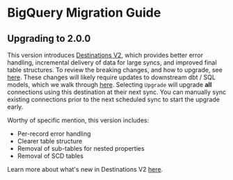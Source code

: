 # BigQuery Migration Guide

## Upgrading to 2.0.0

This version introduces [Destinations V2](/release_notes/upgrading_to_destinations_v2/#what-is-destinations-v2), which provides better error handling, incremental delivery of data for large syncs, and improved final table structures. To review the breaking changes, and how to upgrade, see [here](/release_notes/upgrading_to_destinations_v2/#quick-start-to-upgrading). These changes will likely require updates to downstream dbt / SQL models, which we walk through [here](/release_notes/upgrading_to_destinations_v2/#updating-downstream-transformations). Selecting `Upgrade` will upgrade **all** connections using this destination at their next sync. You can manually sync existing connections prior to the next scheduled sync to start the upgrade early.

Worthy of specific mention, this version includes:

- Per-record error handling
- Clearer table structure
- Removal of sub-tables for nested properties
- Removal of SCD tables

Learn more about what's new in Destinations V2 [here](/using-airbyte/core-concepts/typing-deduping).
